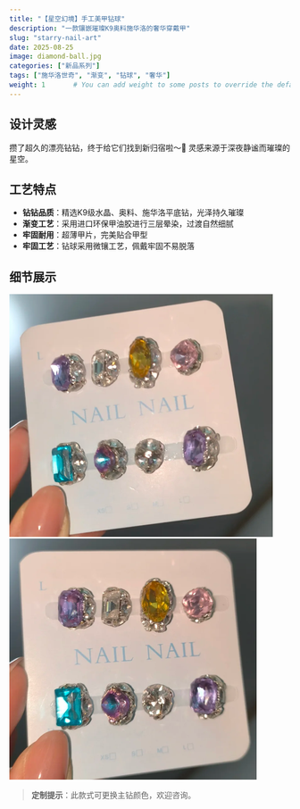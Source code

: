 ```yaml
---
title: "【星空幻境】手工美甲钻球"
description: "一款镶嵌璀璨K9奥料施华洛的奢华穿戴甲"
slug: "starry-nail-art"
date: 2025-08-25
image: diamond-ball.jpg
categories: ["新品系列"]
tags: ["施华洛世奇", "渐变", "钻球", "奢华"]
weight: 1       # You can add weight to some posts to override the default sorting (date descending)
---
```


## 设计灵感
攒了超久的漂亮钻钻，终于给它们找到新归宿啦～💎 灵感来源于深夜静谧而璀璨的星空。

## 工艺特点
- **钻钻品质**：精选K9级水晶、奥料、施华洛平底钻，光泽持久璀璨
- **渐变工艺**：采用进口环保甲油胶进行三层晕染，过渡自然细腻
- **牢固耐用**：超薄甲片，完美贴合甲型
- **牢固工艺**：钻球采用微镶工艺，佩戴牢固不易脱落

## 细节展示
![Image 1](detail-1.png) ![Image 2](detail-2.png)


> **定制提示**：此款式可更换主钻颜色，欢迎咨询。